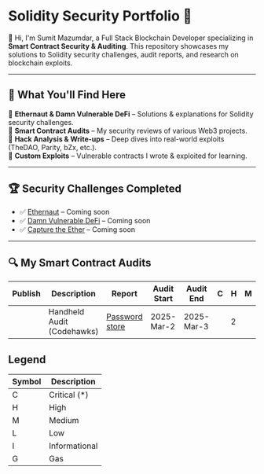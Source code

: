 # Solidity Security Portfolio 🔐

👋 Hi, I'm Sumit Mazumdar, a Full Stack Blockchain Developer specializing in **Smart Contract Security & Auditing**. This repository showcases my solutions to Solidity security challenges, audit reports, and research on blockchain exploits.

---

## 🚀 **What You'll Find Here**
📂 **Ethernaut & Damn Vulnerable DeFi** – Solutions & explanations for Solidity security challenges.  
📂 **Smart Contract Audits** – My security reviews of various Web3 projects.  
📂 **Hack Analysis & Write-ups** – Deep dives into real-world exploits (TheDAO, Parity, bZx, etc.).  
📂 **Custom Exploits** – Vulnerable contracts I wrote & exploited for learning.  

---

## 🏆 **Security Challenges Completed**
- ✅ [Ethernaut](https://ethernaut.openzeppelin.com/) – Coming soon
- ✅ [Damn Vulnerable DeFi](https://www.damnvulnerabledefi.xyz/) – Coming soon  
- ✅ [Capture the Ether](https://capturetheether.com/) – Coming soon 

---

## 🔍 **My Smart Contract Audits**
| Publish | Description | Report | Audit Start | Audit End | C | H | M | L | I | G |
|---------|------------|--------|-------------|------------|---|---|---|---|---|---|
|  | Handheld Audit (Codehawks) | [Password store](codehawks_audits/password_store/audit_data/report.pdf) | 2025-Mar-2 | 2025-Mar-3 || 2 || 1 | 1 ||

## Legend
| Symbol | Description |
|--------|-------------|
| C | Critical (*) |
| H |	High |
| M	| Medium |
| L	| Low |
| I	| Informational |
| G	| Gas |
